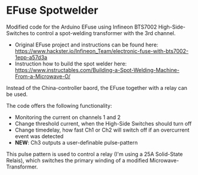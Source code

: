 # EFuse Spotwelder
Modified code for the Arduino EFuse using Infineon BTS7002 High-Side-Switches to control a spot-welding transformer with the 3rd channel.

* Original EFuse project and instructions can be found here: https://www.hackster.io/Infineon_Team/electronic-fuse-with-bts7002-1epp-a57d3a
* Instruction how to build the spot welder here: https://www.instructables.com/Building-a-Spot-Welding-Machine-From-a-Microwave-O/

Instead of the China-controller baord, the EFuse together with a relay can be used.

The code offers the following functionality:
* Monitoring the current on channels 1 and 2
* Change threshold current, when the High-Side Switches should turn off
* Change timedelay, how fast Ch1 or Ch2 will switch off if an overcurrent event was detected
* **NEW**: Ch3 outputs a user-definable pulse-pattern

This pulse pattern is used to control a relay (I'm using a 25A Solid-State Relais), which switches the primary winding of a modified Microwave-Transformer.